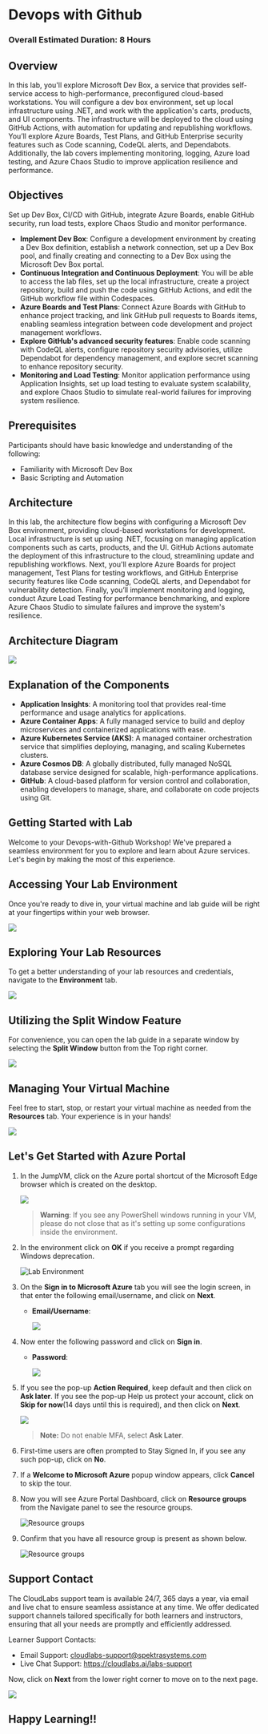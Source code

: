 # Devops with Github 

### Overall Estimated Duration: 8 Hours

## Overview

In this lab, you'll explore Microsoft Dev Box, a service that provides self-service access to high-performance, preconfigured cloud-based workstations. You will configure a dev box environment, set up local infrastructure using .NET, and work with the application's carts, products, and UI components. The infrastructure will be deployed to the cloud using GitHub Actions, with automation for updating and republishing workflows. You’ll explore Azure Boards, Test Plans, and GitHub Enterprise security features such as Code scanning, CodeQL alerts, and Dependabots. Additionally, the lab covers implementing monitoring, logging, Azure load testing, and Azure Chaos Studio to improve application resilience and performance.

## Objectives

Set up Dev Box, CI/CD with GitHub, integrate Azure Boards, enable GitHub security, run load tests, explore Chaos Studio and monitor performance.

- **Implement Dev Box**: Configure a development environment by creating a Dev Box definition, establish a network connection, set up a Dev Box pool, and finally creating and connecting to a Dev Box using the Microsoft Dev Box portal.
- **Continuous Integration and Continuous Deployment**: You will be able to access the lab files, set up the local infrastructure, create a project repository, build and push the code using GitHub Actions, and edit the GitHub workflow file within Codespaces.
- **Azure Boards and Test Plans**: Connect Azure Boards with GitHub to enhance project tracking, and link GitHub pull requests to Boards items, enabling seamless integration between code development and project management workflows.
- **Explore GitHub's advanced security features**: Enable code scanning with CodeQL alerts, configure repository security advisories, utilize Dependabot for dependency management, and explore secret scanning to enhance repository security.
- **Monitoring and Load Testing**: Monitor application performance using Application Insights, set up load testing to evaluate system scalability, and explore Chaos Studio to simulate real-world failures for improving system resilience.

## Prerequisites

Participants should have basic knowledge and understanding of the following:

- Familiarity with Microsoft Dev Box
- Basic Scripting and Automation

## Architecture

In this lab, the architecture flow begins with configuring a Microsoft Dev Box environment, providing cloud-based workstations for development. Local infrastructure is set up using .NET, focusing on managing application components such as carts, products, and the UI. GitHub Actions automate the deployment of this infrastructure to the cloud, streamlining update and republishing workflows. Next, you'll explore Azure Boards for project management, Test Plans for testing workflows, and GitHub Enterprise security features like Code scanning, CodeQL alerts, and Dependabot for vulnerability detection. Finally, you’ll implement monitoring and logging, conduct Azure Load Testing for performance benchmarking, and explore Azure Chaos Studio to simulate failures and improve the system's resilience.

## Architecture Diagram

   ![](media/architecturediagram11-1.jpg)

## Explanation of the Components

- **Application Insights**: A monitoring tool that provides real-time performance and usage analytics for applications.
- **Azure Container Apps**: A fully managed service to build and deploy microservices and containerized applications with ease.
- **Azure Kubernetes Service (AKS)**: A managed container orchestration service that simplifies deploying, managing, and scaling Kubernetes clusters.
- **Azure Cosmos DB**: A globally distributed, fully managed NoSQL database service designed for scalable, high-performance applications.
- **GitHub**: A cloud-based platform for version control and collaboration, enabling developers to manage, share, and collaborate on code projects using Git.

## Getting Started with Lab

Welcome to your Devops-with-Github  Workshop! We've prepared a seamless environment for you to explore and learn about Azure services. Let's begin by making the most of this experience.

## Accessing Your Lab Environment
 
Once you're ready to dive in, your virtual machine and lab guide will be right at your fingertips within your web browser.

   ![](media/dev(2).png)

## Exploring Your Lab Resources
 
To get a better understanding of your lab resources and credentials, navigate to the **Environment** tab.
 
   ![](media/env.png)

## Utilizing the Split Window Feature
 
For convenience, you can open the lab guide in a separate window by selecting the **Split Window** button from the Top right corner.
 
   ![](media/spl.png)

## Managing Your Virtual Machine
 
Feel free to start, stop, or restart your virtual machine as needed from the **Resources** tab. Your experience is in your hands!

   ![](media/res.png)

## Let's Get Started with Azure Portal

1. In the JumpVM, click on the Azure portal shortcut of the Microsoft Edge browser which is created on the desktop.

      ![](media/dev(1).png)

   > **Warning**: If you see any PowerShell windows running in your VM, please do not close that as it's setting up some configurations inside the environment.

1. In the environment click on **OK** if you receive a prompt regarding Windows deprecation.

     ![](media/imgdepre.png "Lab Environment")

1. On the **Sign in to Microsoft Azure** tab you will see the login screen, in that enter the following email/username, and click on **Next**.

   - **Email/Username**: <inject key="AzureAdUserEmail"></inject>

        ![](media/sc900-image-1.png)

1. Now enter the following password and click on **Sign in**.

   - **Password**: <inject key="AzureAdUserPassword"></inject>

       ![](media/sc900-image-2.png)

1. If you see the pop-up **Action Required**, keep default and then click on **Ask later**. If you see the pop-up Help us protect your account, click on **Skip for now**(14 days until this is required), and then click on **Next**.
   
     ![](media/asklater.png)

    >**Note:** Do not enable MFA, select **Ask Later**.

1. First-time users are often prompted to Stay Signed In, if you see any such pop-up, click on **No**.

1. If a **Welcome to Microsoft Azure** popup window appears, click **Cancel** to skip the tour.

1. Now you will see Azure Portal Dashboard, click on **Resource groups** from the Navigate panel to see the resource groups.

   ![](media/select-rg.png "Resource groups")

1. Confirm that you have all resource group is present as shown below.

   ![](media/rgdn-new.png "Resource groups")

## Support Contact

The CloudLabs support team is available 24/7, 365 days a year, via email and live chat to ensure seamless assistance at any time. We offer dedicated support channels tailored specifically for both learners and instructors, ensuring that all your needs are promptly and efficiently addressed.

Learner Support Contacts:

   - Email Support: cloudlabs-support@spektrasystems.com
   - Live Chat Support: https://cloudlabs.ai/labs-support
     
Now, click on **Next** from the lower right corner to move on to the next page.

   ![](media/num.png)

## Happy Learning!!
